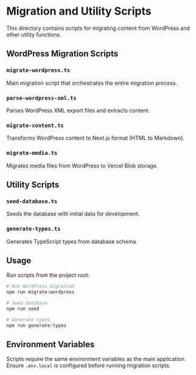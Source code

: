 # Migration and Utility Scripts

This directory contains scripts for migrating content from WordPress and other utility functions.

## WordPress Migration Scripts

### `migrate-wordpress.ts`
Main migration script that orchestrates the entire migration process.

### `parse-wordpress-xml.ts`
Parses WordPress XML export files and extracts content.

### `migrate-content.ts`
Transforms WordPress content to Next.js format (HTML to Markdown).

### `migrate-media.ts`
Migrates media files from WordPress to Vercel Blob storage.

## Utility Scripts

### `seed-database.ts`
Seeds the database with initial data for development.

### `generate-types.ts`
Generates TypeScript types from database schema.

## Usage

Run scripts from the project root:

```bash
# Run WordPress migration
npm run migrate:wordpress

# Seed database
npm run seed

# Generate types
npm run generate:types
```

## Environment Variables

Scripts require the same environment variables as the main application. Ensure `.env.local` is configured before running migration scripts.
